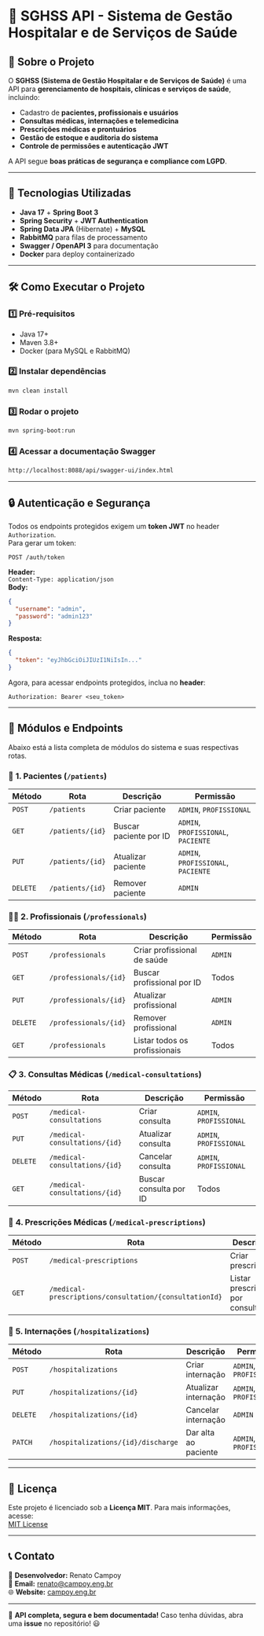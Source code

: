 # 🏥 SGHSS API - Sistema de Gestão Hospitalar e de Serviços de Saúde

## 📖 Sobre o Projeto
O **SGHSS (Sistema de Gestão Hospitalar e de Serviços de Saúde)** é uma API para **gerenciamento de hospitais, clínicas e serviços de saúde**, incluindo:
- Cadastro de **pacientes, profissionais e usuários**
- **Consultas médicas, internações e telemedicina**
- **Prescrições médicas e prontuários**
- **Gestão de estoque e auditoria do sistema**
- **Controle de permissões e autenticação JWT**

A API segue **boas práticas de segurança e compliance com LGPD**.

---

## 🚀 Tecnologias Utilizadas
- **Java 17** + **Spring Boot 3**
- **Spring Security** + **JWT Authentication**
- **Spring Data JPA** (Hibernate) + **MySQL**
- **RabbitMQ** para filas de processamento
- **Swagger / OpenAPI 3** para documentação
- **Docker** para deploy containerizado

---

## 🛠️ Como Executar o Projeto

### 1️⃣ **Pré-requisitos**
- Java 17+
- Maven 3.8+
- Docker (para MySQL e RabbitMQ)

### 2️⃣ **Instalar dependências**
```sh
mvn clean install
```

### 3️⃣ **Rodar o projeto**
```sh
mvn spring-boot:run
```

### 4️⃣ **Acessar a documentação Swagger**
```sh
http://localhost:8088/api/swagger-ui/index.html
```

---

## 🔒 **Autenticação e Segurança**
Todos os endpoints protegidos exigem um **token JWT** no header `Authorization`.  
Para gerar um token:
```http
POST /auth/token
```
**Header:**  
`Content-Type: application/json`  
**Body:**
```json
{
  "username": "admin",
  "password": "admin123"
}
```
**Resposta:**
```json
{
  "token": "eyJhbGciOiJIUzI1NiIsIn..."
}
```
Agora, para acessar endpoints protegidos, inclua no **header**:
```
Authorization: Bearer <seu_token>
```

---

## 📌 **Módulos e Endpoints**
Abaixo está a lista completa de módulos do sistema e suas respectivas rotas.

### 🏥 **1. Pacientes (`/patients`)**
| Método | Rota | Descrição | Permissão |
|--------|------|-----------|------------|
| `POST` | `/patients` | Criar paciente | `ADMIN`, `PROFISSIONAL` |
| `GET` | `/patients/{id}` | Buscar paciente por ID | `ADMIN`, `PROFISSIONAL`, `PACIENTE` |
| `PUT` | `/patients/{id}` | Atualizar paciente | `ADMIN`, `PROFISSIONAL`, `PACIENTE` |
| `DELETE` | `/patients/{id}` | Remover paciente | `ADMIN` |

### 👨‍⚕️ **2. Profissionais (`/professionals`)**
| Método | Rota | Descrição | Permissão |
|--------|------|-----------|------------|
| `POST` | `/professionals` | Criar profissional de saúde | `ADMIN` |
| `GET` | `/professionals/{id}` | Buscar profissional por ID | Todos |
| `PUT` | `/professionals/{id}` | Atualizar profissional | `ADMIN` |
| `DELETE` | `/professionals/{id}` | Remover profissional | `ADMIN` |
| `GET` | `/professionals` | Listar todos os profissionais | Todos |

### 📋 **3. Consultas Médicas (`/medical-consultations`)**
| Método | Rota | Descrição | Permissão |
|--------|------|-----------|------------|
| `POST` | `/medical-consultations` | Criar consulta | `ADMIN`, `PROFISSIONAL` |
| `PUT` | `/medical-consultations/{id}` | Atualizar consulta | `ADMIN`, `PROFISSIONAL` |
| `DELETE` | `/medical-consultations/{id}` | Cancelar consulta | `ADMIN`, `PROFISSIONAL` |
| `GET` | `/medical-consultations/{id}` | Buscar consulta por ID | Todos |

### 💊 **4. Prescrições Médicas (`/medical-prescriptions`)**
| Método | Rota | Descrição | Permissão |
|--------|------|-----------|------------|
| `POST` | `/medical-prescriptions` | Criar prescrição | `PROFISSIONAL` |
| `GET` | `/medical-prescriptions/consultation/{consultationId}` | Listar prescrições por consulta | `ADMIN`, `PROFISSIONAL`, `PACIENTE` |

### 🏥 **5. Internações (`/hospitalizations`)**
| Método | Rota | Descrição | Permissão |
|--------|------|-----------|------------|
| `POST` | `/hospitalizations` | Criar internação | `ADMIN`, `PROFISSIONAL` |
| `PUT` | `/hospitalizations/{id}` | Atualizar internação | `ADMIN`, `PROFISSIONAL` |
| `DELETE` | `/hospitalizations/{id}` | Cancelar internação | `ADMIN` |
| `PATCH` | `/hospitalizations/{id}/discharge` | Dar alta ao paciente | `ADMIN`, `PROFISSIONAL` |

---

## 📝 **Licença**
Este projeto é licenciado sob a **Licença MIT**. Para mais informações, acesse:  
[MIT License](https://opensource.org/licenses/MIT)

---

## 📞 **Contato**
📌 **Desenvolvedor:** Renato Campoy  
📧 **Email:** renato@campoy.eng.br  
🌐 **Website:** [campoy.eng.br](https://campoy.eng.br)

---

🚀 **API completa, segura e bem documentada!** Caso tenha dúvidas, abra uma **issue** no repositório! 😃  
